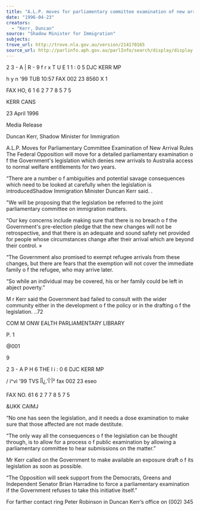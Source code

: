 ```yaml
---
title: "A.L.P. moves for parliamentary committee examination of new arrival rules"
date: "1996-04-23"
creators:
  - "Kerr, Duncan"
source: "Shadow Minister for Immigration"
subjects:
trove_url: http://trove.nla.gov.au/version/214170165
source_url: http://parlinfo.aph.gov.au/parlInfo/search/display/display.w3p;query=Id%3A%22media/pressrel/HPR02011631%22
---
```


 2 3 - A | R - 9 f r x T U E  1 1 : 0 5  DJC KERR MP

 h y n  '99 TUB 10:57 FAX 002 23 8560 X 1

 FAX HO, 6 1  6 2 7 7 8 5 7 5

 KERR CANS

 23 April 1996

 Media Release

 Duncan Kerr, Shadow Minister for Immigration

 A.L.P. Moves for Parliamentary Committee  Examination of New Arrival Rules The Federal Opposition will move for a detailed parliamentary examination o f the  Government's legislation which denies new arrivals to Australia access to normal  welfare entitlements for two years.

 “There are a number o f ambiguities and potential savage consequences which need to  be looked at carefully when the legislation is introducedShadow  Immigration  Minister Duncan Kerr said. .

 "We will be proposing that the legislation be referred to the joint parliamentary  committee on immigration matters.

 “Our key concerns include making sure that there is no breach o f the Government's  pre-election pledge that the new changes will not be retrospective, and that there is an  adequate and sound safety net provided for people whose circumstances change after  their arrival which are beyond their control. »

 “The Government also promised to exempt refugee arrivals from these changes, but  there are fears that the exemption will not cover the immediate family o f the refugee,  who may arrive later.

 “So while an individual may be covered, his or her family could be left in abject  poverty.”

 M r Kerr said the Government bad failed to consult with the wider community either in  the development o f the policy or in the drafting o f the legislation. ..72

 COM M ONW EALTH  PARLIAMENTARY LIBRARY

 P. 1 

 @001

 9

 2 3 - A P H 6  THE l i : 0 6  DJC KERR MP 

 /  i^vi '99  TVS ÎÎ¿.'Î´Î² fax 002 23 eseo 

 FAX NO. 61 6  2 7 7 8 5 7 5 

 &UKK CAIMJ

 “No one has seen the legislation, and it needs a  dose examination to make sure that  those affected are not made destitute.

 “The only way all the consequences o f the legislation can be thought through, is to  allow for a  process o f public examination by allowing a parliamentary committee to  hear submissions on the matter.”

 Mr Kerr called on the Government to make available an exposure draft o f its  legislation as soon as possible.

 “The Opposition will seek support from the Democrats, Greens and Independent  Senator Brian Harradine to force a  parliamentary examination if  the Government  refuses to take this initiative itself.”

 For farther contact ring Peter Robinson in Duncan Kerr’s office on (002) 345

